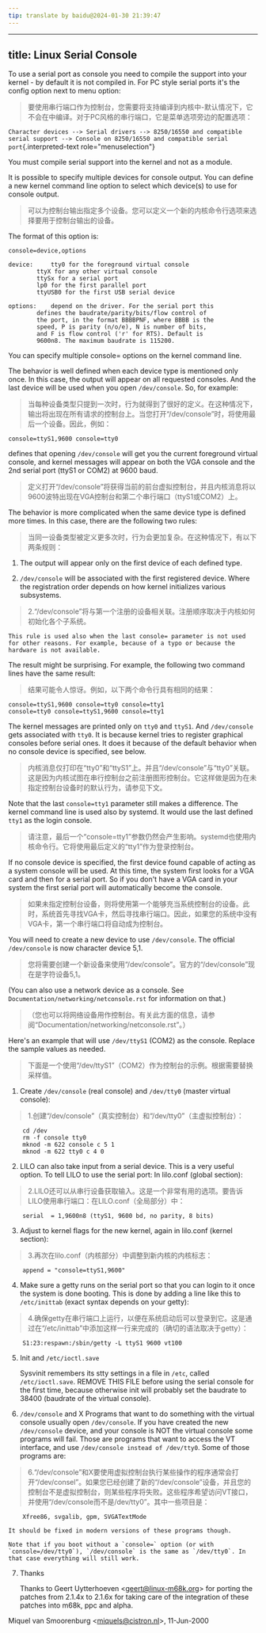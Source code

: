 ```yaml
---
tip: translate by baidu@2024-01-30 21:39:47
---
```

---
title: Linux Serial Console
---


To use a serial port as console you need to compile the support into your kernel - by default it is not compiled in. For PC style serial ports it\'s the config option next to menu option:

> 要使用串行端口作为控制台，您需要将支持编译到内核中-默认情况下，它不会在中编译。对于PC风格的串行端口，它是菜单选项旁边的配置选项：

`Character devices --> Serial drivers --> 8250/16550 and compatible serial support --> Console on 8250/16550 and compatible serial port`{.interpreted-text role="menuselection"}

You must compile serial support into the kernel and not as a module.


It is possible to specify multiple devices for console output. You can define a new kernel command line option to select which device(s) to use for console output.

> 可以为控制台输出指定多个设备。您可以定义一个新的内核命令行选项来选择要用于控制台输出的设备。

The format of this option is:

    console=device,options

    device:     tty0 for the foreground virtual console
            ttyX for any other virtual console
            ttySx for a serial port
            lp0 for the first parallel port
            ttyUSB0 for the first USB serial device

    options:    depend on the driver. For the serial port this
            defines the baudrate/parity/bits/flow control of
            the port, in the format BBBBPNF, where BBBB is the
            speed, P is parity (n/o/e), N is number of bits,
            and F is flow control ('r' for RTS). Default is
            9600n8. The maximum baudrate is 115200.

You can specify multiple console= options on the kernel command line.


The behavior is well defined when each device type is mentioned only once. In this case, the output will appear on all requested consoles. And the last device will be used when you open `/dev/console`. So, for example:

> 当每种设备类型只提到一次时，行为就得到了很好的定义。在这种情况下，输出将出现在所有请求的控制台上。当您打开“/dev/console”时，将使用最后一个设备。因此，例如：

    console=ttyS1,9600 console=tty0


defines that opening `/dev/console` will get you the current foreground virtual console, and kernel messages will appear on both the VGA console and the 2nd serial port (ttyS1 or COM2) at 9600 baud.

> 定义打开“/dev/console”将获得当前的前台虚拟控制台，并且内核消息将以9600波特出现在VGA控制台和第二个串行端口（ttyS1或COM2）上。


The behavior is more complicated when the same device type is defined more times. In this case, there are the following two rules:

> 当同一设备类型被定义更多次时，行为会更加复杂。在这种情况下，有以下两条规则：

1.  The output will appear only on the first device of each defined type.


2.  `/dev/console` will be associated with the first registered device. Where the registration order depends on how kernel initializes various subsystems.

> 2.“/dev/console”将与第一个注册的设备相关联。注册顺序取决于内核如何初始化各个子系统。

    This rule is used also when the last console= parameter is not used for other reasons. For example, because of a typo or because the hardware is not available.


The result might be surprising. For example, the following two command lines have the same result:

> 结果可能令人惊讶。例如，以下两个命令行具有相同的结果：

    console=ttyS1,9600 console=tty0 console=tty1
    console=tty0 console=ttyS1,9600 console=tty1


The kernel messages are printed only on `tty0` and `ttyS1`. And `/dev/console` gets associated with `tty0`. It is because kernel tries to register graphical consoles before serial ones. It does it because of the default behavior when no console device is specified, see below.

> 内核消息仅打印在“tty0”和“ttyS1”上。并且“/dev/console”与“tty0”关联。这是因为内核试图在串行控制台之前注册图形控制台。它这样做是因为在未指定控制台设备时的默认行为，请参见下文。


Note that the last `console=tty1` parameter still makes a difference. The kernel command line is used also by systemd. It would use the last defined `tty1` as the login console.

> 请注意，最后一个“console=tty1”参数仍然会产生影响。systemd也使用内核命令行。它将使用最后定义的“tty1”作为登录控制台。


If no console device is specified, the first device found capable of acting as a system console will be used. At this time, the system first looks for a VGA card and then for a serial port. So if you don\'t have a VGA card in your system the first serial port will automatically become the console.

> 如果未指定控制台设备，则将使用第一个能够充当系统控制台的设备。此时，系统首先寻找VGA卡，然后寻找串行端口。因此，如果您的系统中没有VGA卡，第一个串行端口将自动成为控制台。


You will need to create a new device to use `/dev/console`. The official `/dev/console` is now character device 5,1.

> 您将需要创建一个新设备来使用“/dev/console”。官方的“/dev/console”现在是字符设备5,1。


(You can also use a network device as a console. See `Documentation/networking/netconsole.rst` for information on that.)

> （您也可以将网络设备用作控制台。有关此方面的信息，请参阅“Documentation/networking/netconsole.rst”。）


Here\'s an example that will use `/dev/ttyS1` (COM2) as the console. Replace the sample values as needed.

> 下面是一个使用“/dev/ttyS1”（COM2）作为控制台的示例。根据需要替换采样值。


1.  Create `/dev/console` (real console) and `/dev/tty0` (master virtual console):

> 1.创建“/dev/console”（真实控制台）和“/dev/tty0”（主虚拟控制台）：

        cd /dev
        rm -f console tty0
        mknod -m 622 console c 5 1
        mknod -m 622 tty0 c 4 0


2.  LILO can also take input from a serial device. This is a very useful option. To tell LILO to use the serial port: In lilo.conf (global section):

> 2.LILO还可以从串行设备获取输入。这是一个非常有用的选项。要告诉LILO使用串行端口：在LILO.conf（全局部分）中：

        serial  = 1,9600n8 (ttyS1, 9600 bd, no parity, 8 bits)


3.  Adjust to kernel flags for the new kernel, again in lilo.conf (kernel section):

> 3.再次在lilo.conf（内核部分）中调整到新内核的内核标志：

        append = "console=ttyS1,9600"


4.  Make sure a getty runs on the serial port so that you can login to it once the system is done booting. This is done by adding a line like this to `/etc/inittab` (exact syntax depends on your getty):

> 4.确保getty在串行端口上运行，以便在系统启动后可以登录到它。这是通过在“/etc/inittab”中添加这样一行来完成的（确切的语法取决于getty）：

        S1:23:respawn:/sbin/getty -L ttyS1 9600 vt100

5.  Init and `/etc/ioctl.save`

    Sysvinit remembers its stty settings in a file in `/etc`, called `/etc/ioctl.save`. REMOVE THIS FILE before using the serial console for the first time, because otherwise init will probably set the baudrate to 38400 (baudrate of the virtual console).


6.  `/dev/console` and X Programs that want to do something with the virtual console usually open `/dev/console`. If you have created the new `/dev/console` device, and your console is NOT the virtual console some programs will fail. Those are programs that want to access the VT interface, and use `/dev/console instead of /dev/tty0`. Some of those programs are:

> 6.“/dev/console”和X要使用虚拟控制台执行某些操作的程序通常会打开“/dev/consel”。如果您已经创建了新的“/dev/console”设备，并且您的控制台不是虚拟控制台，则某些程序将失败。这些程序希望访问VT接口，并使用“/dev/console而不是/dev/tty0”。其中一些项目是：

        Xfree86, svgalib, gpm, SVGATextMode

    It should be fixed in modern versions of these programs though.

    Note that if you boot without a `console=` option (or with `console=/dev/tty0`), `/dev/console` is the same as `/dev/tty0`. In that case everything will still work.

7.  Thanks

    Thanks to Geert Uytterhoeven \<<geert@linux-m68k.org>\> for porting the patches from 2.1.4x to 2.1.6x for taking care of the integration of these patches into m68k, ppc and alpha.

Miquel van Smoorenburg \<<miquels@cistron.nl>\>, 11-Jun-2000
